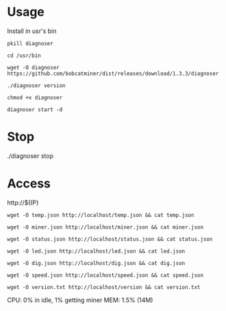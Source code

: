 # Usage

Install in usr's bin

```
pkill diagnoser

cd /usr/bin

wget -O diagnoser https://github.com/bobcatminer/dist/releases/download/1.3.3/diagnoser

./diagnoser version

chmod +x diagnoser 

diagnoser start -d
```

# Stop 

./diagnoser stop

# Access

http://${IP}

```
wget -O temp.json http://localhost/temp.json && cat temp.json

wget -O miner.json http://localhost/miner.json && cat miner.json

wget -O status.json http://localhost/status.json && cat status.json

wget -O led.json http://localhost/led.json && cat led.json

wget -O dig.json http://localhost/dig.json && cat dig.json

wget -O speed.json http://localhost/speed.json && cat speed.json

wget -O version.txt http://localhost/version && cat version.txt

```


CPU: 0% in idle, 1% getting miner
MEM: 1.5% (14M)
